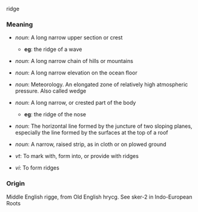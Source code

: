 ridge
### Meaning
+ _noun_: A long narrow upper section or crest
    + __eg__: the ridge of a wave
+ _noun_: A long narrow chain of hills or mountains
+ _noun_: A long narrow elevation on the ocean floor
+ _noun_: Meteorology. An elongated zone of relatively high atmospheric pressure. Also called wedge
+ _noun_: A long narrow, or crested part of the body
    + __eg__: the ridge of the nose
+ _noun_: The horizontal line formed by the juncture of two sloping planes, especially the line formed by the surfaces at the top of a roof
+ _noun_: A narrow, raised strip, as in cloth or on plowed ground

+ _vt_: To mark with, form into, or provide with ridges
+ _vi_: To form ridges

### Origin

Middle English rigge, from Old English hrycg. See sker-2 in Indo-European Roots
